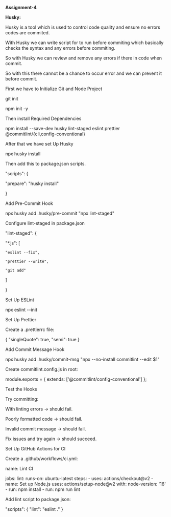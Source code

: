 **Assignment-4**

**Husky:** 

Husky is a tool which is used to control code quality and ensure no errors codes are commited.

With Husky we can write script for to run before commiting which basically checks the syntax and any errors before commiting.

So with Husky we can review and remove any errors if there in code when commit.

So with this there cannot be a chance to occur error and we can prevent it before commit.

First we have to Initialize Git and Node Project

git init

npm init -y

Then install Required Dependencies

npm install --save-dev husky lint-staged eslint prettier @commitlint/{cli,config-conventional}

After that we have set Up Husky

npx husky install

Then add this to package.json scripts.

"scripts": {

  "prepare": "husky install"
  
}

Add Pre-Commit Hook

npx husky add .husky/pre-commit "npx lint-staged"

Configure lint-staged in package.json

"lint-staged": {

  "*.js": [
  
    "eslint --fix",
    
    "prettier --write",
    
    "git add"
    
  ]
  
}

Set Up ESLint

npx eslint --init

Set Up Prettier

Create a .prettierrc file:

{
  "singleQuote": true,
  "semi": true
}

Add Commit Message Hook

npx husky add .husky/commit-msg "npx --no-install commitlint --edit $1"

Create commitlint.config.js in root:

module.exports = {
  extends: ['@commitlint/config-conventional']
};

Test the Hooks

Try committing:

With linting errors → should fail.

Poorly formatted code → should fail.

Invalid commit message → should fail.

Fix issues and try again → should succeed.

Set Up GitHub Actions for CI

Create a .github/workflows/ci.yml:

name: Lint CI

jobs:
  lint:
    runs-on: ubuntu-latest
    steps:
      - uses: actions/checkout@v2
      - name: Set up Node.js
        uses: actions/setup-node@v2
        with:
          node-version: '16'
      - run: npm install
      - run: npm run lint
      
Add lint script to package.json:

"scripts": {
  "lint": "eslint ."
}
